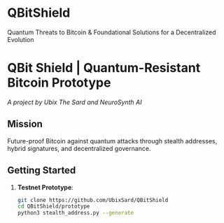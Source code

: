 # QBitShield
Quantum Threats to Bitcoin &amp; Foundational Solutions for a Decentralized Evolution

# QBit Shield | Quantum-Resistant Bitcoin Prototype  
*A project by Ubix The Sard and NeuroSynth AI*  

## Mission  
Future-proof Bitcoin against quantum attacks through stealth addresses, hybrid signatures, and decentralized governance.  

## Getting Started  
1. **Testnet Prototype**:  
   ```bash  
   git clone https://github.com/UbixSard/QBitShield  
   cd QBitShield/prototype  
   python3 stealth_address.py --generate  
